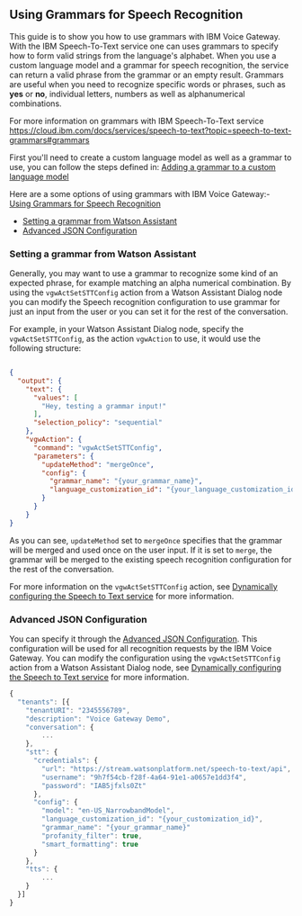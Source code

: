 ## Using Grammars for Speech Recognition <!-- omit in toc -->


This guide is to show you how to use grammars with IBM Voice Gateway. With the IBM Speech-To-Text service one can uses grammars to specify how to form valid strings from the language's alphabet. When you use a custom language model and a grammar for speech recognition, the service can return a valid phrase from the grammar or an empty result. Grammars are useful when you need to recognize specific words or phrases, such as **yes** or **no**, individual letters, numbers as well as alphanumerical combinations.

For more information on grammars with IBM Speech-To-Text service https://cloud.ibm.com/docs/services/speech-to-text?topic=speech-to-text-grammars#grammars

First you'll need to create a custom language model as well as a grammar to use, you can follow the steps defined in: [Adding a grammar to a custom language model](https://cloud.ibm.com/docs/services/speech-to-text?topic=speech-to-text-grammarAdd#grammarAdd)

Here are a some options of using grammars with IBM Voice Gateway:- [Using Grammars for Speech Recognition](#using-grammars-for-speech-recognition)

- [Setting a grammar from Watson Assistant](#setting-a-grammar-from-watson-assistant)
- [Advanced JSON Configuration](#advanced-json-configuration)

### Setting a grammar from Watson Assistant

Generally, you may want to use a grammar to recognize some kind of an expected phrase, for example matching an alpha numerical combination. By using the `vgwActSetSTTConfig` action from a Watson Assistant Dialog node you can modify the Speech recognition configuration to use grammar for just an input from the user or you can set it for the rest of the conversation.

For example, in your Watson Assistant Dialog node, specify the `vgwActSetSTTConfig`, as the action `vgwAction` to use, it would use the following structure:

```json

{
  "output": {
    "text": {
      "values": [
        "Hey, testing a grammar input!"
      ],
      "selection_policy": "sequential"
    },
    "vgwAction": {
      "command": "vgwActSetSTTConfig",
      "parameters": {
        "updateMethod": "mergeOnce",
        "config": {
          "grammar_name": "{your_grammar_name}",
          "language_customization_id": "{your_language_customization_id}"
        }
      }
    }
}
```

As you can see, `updateMethod` set to `mergeOnce` specifies that the grammar will be merged and used once on the user input. If it is set to `merge`, the grammar will be merged to the existing speech recognition configuration for the rest of the conversation.

For more information on the `vgwActSetSTTConfig` action, see [Dynamically configuring the Speech to Text service](https://www.ibm.com/support/knowledgecenter/SS4U29/dynamicstt.html) for more information.



### Advanced JSON Configuration

You can specify it through the [Advanced JSON Configuration](https://www.ibm.com/support/knowledgecenter/SS4U29/json_config_props.html). This configuration will be used for all recognition requests by the IBM Voice Gateway. You can modify the configuration using the `vgwActSetSTTConfig` action from a Watson Assistant Dialog node, see [Dynamically configuring the Speech to Text service](https://www.ibm.com/support/knowledgecenter/SS4U29/dynamicstt.html) for more information.

```javascript
{
  "tenants": [{
    "tenantURI": "2345556789",
    "description": "Voice Gateway Demo",
    "conversation": {
        ...
    },
    "stt": {
      "credentials": {
        "url": "https://stream.watsonplatform.net/speech-to-text/api",
        "username": "9h7f54cb-f28f-4a64-91e1-a0657e1dd3f4",
        "password": "IAB5jfxls0Zt"
      },
      "config": {
        "model": "en-US_NarrowbandModel",
        "language_customization_id": "{your_customization_id}",
        "grammar_name": "{your_grammar_name}"
        "profanity_filter": true,
        "smart_formatting": true
      }
    },
    "tts": {
        ...
    }
  }]
}
```

